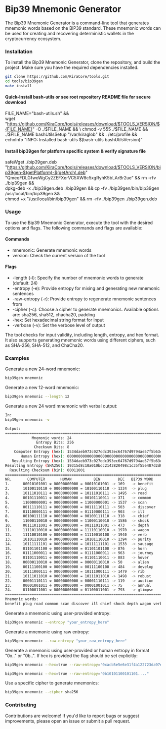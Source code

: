 # Bip39 Mnemonic Generator

The Bip39 Mnemonic Generator is a command-line tool that generates mnemonic words based on the BIP39 standard. These mnemonic words can be used for creating and recovering deterministic wallets in the cryptocurrency ecosystem.

### Installation

To install the Bip39 Mnemonic Generator, clone the repository, and build the project. Make sure you have the required dependencies installed.

```bash
git clone https://github.com/KiraCore/tools.git
cd tools/bip39gen
make install
```

#### Quick-Install bash-utils or see root repository README file for secure download
FILE_NAME="bash-utils.sh" && \
 wget "https://github.com/KiraCore/tools/releases/download/$TOOLS_VERSION/${FILE_NAME}" -O ./$FILE_NAME && \
 chmod -v 555 ./$FILE_NAME && ./$FILE_NAME bashUtilsSetup "/var/kiraglob" && . /etc/profile && \
 echoInfo "INFO: Installed bash-utils $(bash-utils bashUtilsVersion)"

#### Install bip39gen for platform specific system & verify signature file
safeWget ./bip39gen.deb \
 "https://github.com/KiraCore/tools/releases/download/$TOOLS_VERSION/bip39gen-$(getPlatform)-$(getArch).deb" \
 "QmeqFDLGfwoWgCy2ZEFXerVC5XW8c5xgRyhK5bLArBr2ue" && rm -rfv ./bip39gen && \
 dpkg-deb -x ./bip39gen.deb ./bip39gen && cp -fv ./bip39gen/bin/bip39gen /usr/local/bin/bip39gen && \
 chmod +x "/usr/local/bin/bip39gen" && rm -rfv ./bip39gen ./bip39gen.deb


### Usage

To use the Bip39 Mnemonic Generator, execute the tool with the desired options and flags. The following commands and flags are available:

#### Commands

- mnemonic: Generate mnemonic words
- version: Check the current version of the tool

#### Flags
- -length (-l):       Specify the number of mnemonic words to generate (default: 24)
- -entropy (-e):      Provide entropy for mixing and generating new mnemonic sentences
- -raw-entropy (-r):  Provide entropy to regenerate mnemonic sentences from
- -cipher (-c):       Choose a cipher to generate mnemonics. Available options are: sha256, sha512, chacha20, padding
- -hex:               Set hexadecimal string format for input
- -verbose (-v):      Set the verbose level of output

The tool checks for input validity, including length, entropy, and hex format. It also supports generating mnemonic words using different ciphers, such as SHA-256, SHA-512, and ChaCha20.

### Examples

Generate a new 24-word mnemonic:

```bash
bip39gen mnemonic
```

Generate a new 12-word mnemonic:

```bash
bip39gen mnemonic --length 12
```

Generate a new 24 word mnemonic with verbal output:

```bash
In: 
bip39gen mnemonic -v

Output:
============================================================================================
            Mnemonic words: 24
              Entropy Bits: 256
             Checksum Bits: 8
    Computer Entropy (hex): 1534daeb973c027ddc393ec64767d9794ae57f5b63c36e60c8f25c7bb41dc25b
       Human Entropy (hex): 0000000000000000000000000000000000000000000000000000000000000000
   Resulting Entropy (hex): 1534daeb973c027ddc393ec64767d9794ae57f5b63c36e60c8f25c7bb41dc25b
Resulting Entropy (SHA256): 19315d8c10a010bdc2142820498c1c35f55e487d2d09f8caefe28f8f93ea0fe4
  Resulting Checksum (bin): 00011001
============================================================================================
NR.       COMPUTER       HUMAN          BIN        DEC   BIP39 WORD
1.      00010101001 ⊕ 00000000000 = 00010101001 -> 169   -> benefit
2.      10100110110 ⊕ 00000000000 = 10100110110 -> 1334  -> plug
3.      10111010111 ⊕ 00000000000 = 10111010111 -> 1495  -> road
4.      00101110011 ⊕ 00000000000 = 00101110011 -> 371   -> common
5.      11000000001 ⊕ 00000000000 = 11000000001 -> 1537  -> scan
6.      00111110111 ⊕ 00000000000 = 00111110111 -> 503   -> discover
7.      01110000111 ⊕ 00000000000 = 01110000111 -> 903   -> ill
8.      00100111110 ⊕ 00000000000 = 00100111110 -> 318   -> chief
9.      11000110010 ⊕ 00000000000 = 11000110010 -> 1586  -> shock
10.     00111011001 ⊕ 00000000000 = 00111011001 -> 473   -> depth
11.     11110110010 ⊕ 00000000000 = 11110110010 -> 1970  -> wagon
12.     11110010100 ⊕ 00000000000 = 11110010100 -> 1940  -> verb
13.     10101110010 ⊕ 00000000000 = 10101110010 -> 1394  -> purity
14.     10111111101 ⊕ 00000000000 = 10111111101 -> 1533  -> sausage
15.     01101101100 ⊕ 00000000000 = 01101101100 -> 876   -> horn
16.     01111000011 ⊕ 00000000000 = 01111000011 -> 963   -> journey
17.     01101110011 ⊕ 00000000000 = 01101110011 -> 883   -> hover
18.     00000110010 ⊕ 00000000000 = 00000110010 -> 50    -> alien
19.     00111100100 ⊕ 00000000000 = 00111100100 -> 484   -> develop
20.     10111000111 ⊕ 00000000000 = 10111000111 -> 1479  -> rib
21.     10111011010 ⊕ 00000000000 = 10111011010 -> 1498  -> robust
22.     00001110111 ⊕ 00000000000 = 00001110111 -> 119   -> auction
23.     00001001011 ⊕ 00000000000 = 00001001011 -> 75    -> annual
24.     01100011001 ⊕ 00000000000 = 01100011001 -> 793   -> glimpse
============================================================================================
Mnemonic words: 
benefit plug road common scan discover ill chief shock depth wagon verb purity sausage horn journey hover alien develop rib robust auction annual glimpse
```

Generate a mnemonic using user-provided entropy:

```bash
bip39gen mnemonic --entropy "your_entropy_here"
```

Generate a mnemonic using raw entropy:

```bash
bip39gen mnemonic --raw-entropy "your_raw_entropy_here"
```
Generate a mnemonic using user-provided or human entropy in format "0x.." or "0b..". If hex is provided the flag should be set explicitly: 

```bash
bip39gen mnemonic --hex=true --raw-entropy="0xacb5e5e6e31f4a122723da97e1404c28b331e643e9aa2dc4d3c1d1be50ce3264"
```

```bash
bip39gen mnemonic --hex=true --raw-entropy="0b10101100101101...."
```

Use a specific cipher to generate mnemonics:

```bash
bip39gen mnemonic --cipher sha256
```

### Contributing

Contributions are welcome! If you'd like to report bugs or suggest improvements, please open an issue or submit a pull request.

